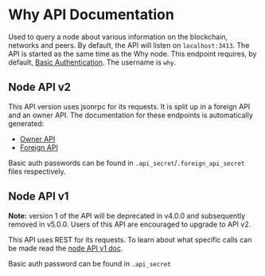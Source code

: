 # Why API Documentation

Used to query a node about various information on the blockchain, networks and peers. By default, the API will listen on `localhost:3413`. The API is started as the same time as the Why node.
This endpoint requires, by default, [Basic Authentication](https://en.wikipedia.org/wiki/Basic_access_authentication). The username is `why`.

## Node API v2

This API version uses jsonrpc for its requests. It is split up in a foreign API and an owner API. The documentation for these endpoints is automatically generated:
- [Owner API](https://docs.rs/why_api/latest/why_api/trait.OwnerRpc.html)
- [Foreign API](https://docs.rs/why_api/latest/why_api/trait.ForeignRpc.html)

Basic auth passwords can be found in `.api_secret`/`.foreign_api_secret` files respectively.

## Node API v1

**Note:** version 1 of the API will be deprecated in v4.0.0 and subsequently removed in v5.0.0. Users of this API are encouraged to upgrade to API v2.

This API uses REST for its requests. To learn about what specific calls can be made read the [node API v1 doc](node_api_v1.md).

Basic auth password can be found in `.api_secret`
